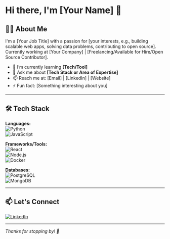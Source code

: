 # Hi there, I'm [Your Name] 👋

## 👨‍💻 About Me

I'm a [Your Job Title] with a passion for [your interests, e.g., building scalable web apps, solving data problems, contributing to open source].  
Currently working at [Your Company] | [Freelancing/Available for Hire/Open Source Contributor].

- 🌱 I’m currently learning **[Tech/Tool]**
- 💬 Ask me about **[Tech Stack or Area of Expertise]**
- 📫 Reach me at: [Email] | [LinkedIn] | [Website]
- ⚡ Fun fact: [Something interesting about you]

---

## 🛠️ Tech Stack

**Languages:**  
![Python](https://img.shields.io/badge/-Python-333333?style=flat&logo=python)  
![JavaScript](https://img.shields.io/badge/-JavaScript-333333?style=flat&logo=javascript)

**Frameworks/Tools:**  
![React](https://img.shields.io/badge/-React-333333?style=flat&logo=react)  
![Node.js](https://img.shields.io/badge/-Node.js-333333?style=flat&logo=node.js)  
![Docker](https://img.shields.io/badge/-Docker-333333?style=flat&logo=docker)

**Databases:**  
![PostgreSQL](https://img.shields.io/badge/-PostgreSQL-333333?style=flat&logo=postgresql)  
![MongoDB](https://img.shields.io/badge/-MongoDB-333333?style=flat&logo=mongodb)

---

## 📫 Let's Connect

[![LinkedIn](https://img.shields.io/badge/-LinkedIn-0077B5?style=flat&logo=linkedin&logoColor=white)](https://www.linkedin.com/in/yourprofile)  

---

*Thanks for stopping by! 👋*
